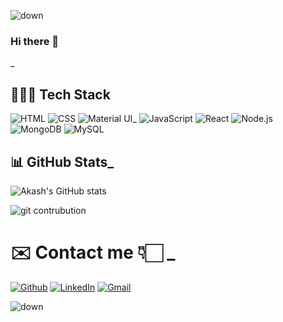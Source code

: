 
![down](https://tgdown.eu-gb.mybluemix.net/15860732603498432/svg.png)

### Hi there 👋
_


## 👨🏻‍💻 Tech Stack

![HTML](https://img.shields.io/badge/html5%20-%23E34F26.svg?&style=for-the-badge&logo=html5&logoColor=white)&nbsp;![CSS](https://img.shields.io/badge/css3%20-%231572B6.svg?&style=for-the-badge&logo=css3&logoColor=white)&nbsp;![Material UI](https://img.shields.io/badge/material%20ui%20-%230081CB.svg?&style=for-the-badge&logo=material-ui&logoColor=white)_
![JavaScript](https://img.shields.io/badge/javascript%20-%23323330.svg?&style=for-the-badge&logo=javascript&logoColor=%23F7DF1E)&nbsp;![React](https://img.shields.io/badge/react%20-%2320232a.svg?&style=for-the-badge&logo=react&logoColor=%2361DAFB)&nbsp;![Node.js](https://img.shields.io/badge/node.js%20-%2343853D.svg?&style=for-the-badge&logo=node.js&logoColor=white)&nbsp;![MongoDB](https://img.shields.io/badge/MongoDB-%234ea94b.svg?&style=for-the-badge&logo=mongodb&logoColor=white)&nbsp;![MySQL](https://img.shields.io/badge/mysql-%2300f.svg?&style=for-the-badge&logo=mysql&logoColor=white)&nbsp;



## 📊 GitHub Stats_

![Akash's GitHub stats](https://github-readme-stats.vercel.app/api?username=akashvaghela09&count_private=true&show_icons=true&theme=tokyonight)

![git contrubution](https://activity-graph.herokuapp.com/graph?username=akashvaghela09&bg_color=0D1117&color=ffffff&line=1A237E&point=1E88E5&area=true&hide_border=true)



# ✉️ Contact me 👇🏻 _

[![Github](https://img.icons8.com/plasticine/50/000000/github.png)](https://github.com/akashvaghela09) [![LinkedIn](https://img.icons8.com/plasticine/50/000000/linkedin.png)](https://www.linkedin.com/in/akashvaghela09) [![Gmail](https://img.icons8.com/plasticine/50/000000/gmail-new.png)](mailto:akashvaghela09@gmail.com)

![down](https://tgdown.eu-gb.mybluemix.net/15860698243760064/svg2.png)
